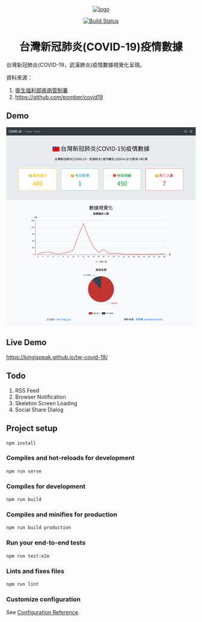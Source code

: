 <p align="center">
  <a href="https://kingispeak.github.io/tw-covid-19/" target="_blank">
    <img src="https://kingispeak.github.io/tw-covid-19/favicon.ico" alt="logo">
  </a>
</p>
<p align="center">
  <a href="https://travis-ci.org/kingispeak/tw-covid-19">
  <img src="https://travis-ci.org/kingispeak/tw-covid-19.svg?branch=master" alt="Build Status">
  </a>
</p>
<h1 align="center">台灣新冠肺炎(COVID-19)疫情數據</h1>
台灣新冠肺炎(COVID-19，武漢肺炎)疫情數據視覺化呈現。

資料來源：

1. <a href="https://data.gov.tw/dataset/118038" target="_blank">
   衛生福利部疾病管制署
   </a>
2. <a href="https://github.com/pomber/covid19" target="_blank">https://github.com/pomber/covid19</a>

## Demo

![demo jpg](public/2020041143250.png)

## Live Demo

https://kingispeak.github.io/tw-covid-19/

## Todo

1. RSS Feed
2. Browser Notification
3. Skeleton Screen Loading
4. Social Share Dialog

## Project setup

```
npm install
```

### Compiles and hot-reloads for development

```
npm run serve
```

### Compiles for development

```
npm run build
```

### Compiles and minifies for production

```
npm run build production
```

### Run your end-to-end tests

```
npm run test:e2e
```

### Lints and fixes files

```
npm run lint
```

### Customize configuration

See [Configuration Reference](https://cli.vuejs.org/config/).
